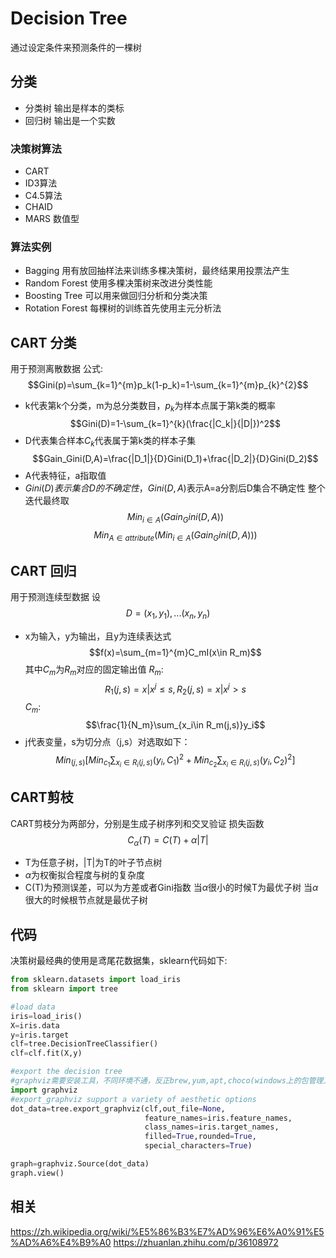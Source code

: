  # Decision Tree
通过设定条件来预测条件的一棵树
## 分类
* 分类树 输出是样本的类标
* 回归树 输出是一个实数
### 决策树算法
* CART
* ID3算法
* C4.5算法
* CHAID
* MARS 数值型
### 算法实例
* Bagging 用有放回抽样法来训练多棵决策树，最终结果用投票法产生
* Random Forest 使用多棵决策树来改进分类性能
* Boosting Tree 可以用来做回归分析和分类决策
* Rotation Forest 每棵树的训练首先使用主元分析法
## CART 分类
用于预测离散数据
公式:
    $$Gini(p)=\sum_{k=1}^{m}p_k(1-p_k)=1-\sum_{k=1}^{m}p_{k}^{2}$$
* k代表第k个分类，m为总分类数目，$p_k$为样本点属于第k类的概率
    $$Gini(D)=1-\sum_{k=1}^{k}(\frac{|C_k|}{|D|})^2$$
* D代表集合样本$C_k$代表属于第k类的样本子集
$$Gain_Gini(D,A)=\frac{|D_1|}{D}Gini(D_1)+\frac{|D_2|}{D}Gini(D_2)$$
* A代表特征，a指取值
* $Gini(D)表示集合D的不确定性，Gini(D,A)$表示A=a分割后D集合不确定性
整个迭代最终取
    $$Min_{i\in A}(Gain_Gini(D,A))$$
    $$Min_{A\in attribute}(Min_{i\in A}(Gain_Gini(D,A)))$$
## CART 回归
用于预测连续型数据
设
$$D={(x_1,y_1),...(x_n,y_n)}$$
* x为输入，y为输出，且y为连续表达式
$$f(x)=\sum_{m=1}^{m}C_mI(x\in R_m)$$
其中$C_m$为$R_m$对应的固定输出值
$R_m$: $$R_1(j,s)={x|x^j\leq s},R_2(j,s)={x|x^j>s}$$
$C_m$: $$\frac{1}{N_m}\sum_{x_i\in R_m(j,s)}y_i$$
* j代表变量，s为切分点（j,s）对选取如下：
$$Min_(j,s)[Min_{c_1}\sum_{x_i\in R_i(j,s)}(y_i,C_1)^2+Min_{c_2}\sum_{x_i\in R_i(j,s)}(y_i,C_2)^2]$$
## CART剪枝
CART剪枝分为两部分，分别是生成子树序列和交叉验证
损失函数
$$C_\alpha(T)=C(T)+\alpha|T|$$
* T为任意子树，|T|为T的叶子节点树
* $\alpha$为权衡拟合程度与树的复杂度
* C(T)为预测误差，可以为方差或者Gini指数
当$\alpha$很小的时候T为最优子树
当$\alpha$很大的时候根节点就是最优子树
## 代码
决策树最经典的使用是鸢尾花数据集，sklearn代码如下:
```python
from sklearn.datasets import load_iris
from sklearn import tree

#load data
iris=load_iris()
X=iris.data
y=iris.target
clf=tree.DecisionTreeClassifier()
clf=clf.fit(X,y)

#export the decision tree
#graphviz需要安装工具，不同环境不通，反正brew,yum,apt,choco(windows上的包管理工具)
import graphviz
#export_graphviz support a variety of aesthetic options
dot_data=tree.export_graphviz(clf,out_file=None,
                              feature_names=iris.feature_names,
                              class_names=iris.target_names,
                              filled=True,rounded=True,
                              special_characters=True)

graph=graphviz.Source(dot_data)
graph.view()
```
## 相关
https://zh.wikipedia.org/wiki/%E5%86%B3%E7%AD%96%E6%A0%91%E5%AD%A6%E4%B9%A0
https://zhuanlan.zhihu.com/p/36108972
